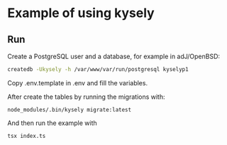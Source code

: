 # Example of using kysely

## Run


Create a PostgreSQL user and a database, for example in adJ/OpenBSD:

```sh
createdb -Ukysely -h /var/www/var/run/postgresql kyselyp1
```

Copy .env.template in .env and fill the variables.

After create the tables by running the migrations with:

```
node_modules/.bin/kysely migrate:latest
```

And then run the example with
```sh
tsx index.ts
```
```

